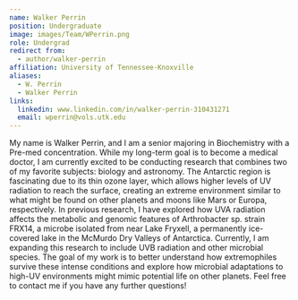 ```yaml
---
name: Walker Perrin
position: Undergraduate
image: images/Team/WPerrin.png
role: Undergrad
redirect from:
  - author/walker-perrin    
affiliation: University of Tennessee-Knoxville
aliases:
  - W. Perrin
  - Walker Perrin
links:
  linkedin: www.linkedin.com/in/walker-perrin-310431271
  email: wperrin@vols.utk.edu
---
```


My name is Walker Perrin, and I am a senior majoring in Biochemistry with a Pre-med concentration. While my long-term goal is to become a medical doctor, I am currently excited to be conducting research that combines two of my favorite subjects: biology and astronomy. The Antarctic region is fascinating due to its thin ozone layer, which allows higher levels of UV radiation to reach the surface, creating an extreme environment similar to what might be found on other planets and moons like Mars or Europa, respectively. In previous research, I have explored how UVA radiation affects the metabolic and genomic features of Arthrobacter sp. strain FRX14, a microbe isolated from near Lake Fryxell, a permanently ice-covered lake in the McMurdo Dry Valleys of Antarctica. Currently, I am expanding this research to include UVB radiation and other microbial species. The goal of my work is to better understand how extremophiles survive these intense conditions and explore how microbial adaptations to high-UV environments might mimic potential life on other planets. Feel free to contact me if you have any further questions!

